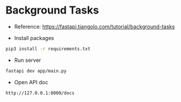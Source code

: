 # Background Tasks

- Reference: https://fastapi.tiangolo.com/tutorial/background-tasks

- Install packages

```bash
pip3 install -r requirements.txt
```

- Run server

```bash
fastapi dev app/main.py
```

- Open API doc

```bash
http://127.0.0.1:8000/docs
```
